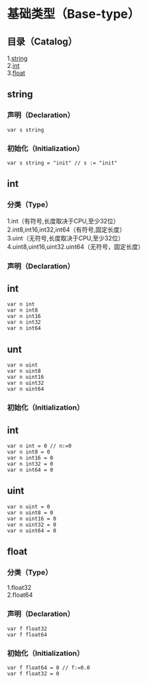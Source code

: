 # 基础类型（Base-type）
## 目录（Catalog）
1.[string](https://github.com/EvenBoom/GO-MYGO/blob/master/base-type#string)</br>
2.[int](https://github.com/EvenBoom/GO-MYGO/blob/master/base-type#int)</br>
3.[float](https://github.com/EvenBoom/GO-MYGO/blob/master/base-type#float)</br>
## string
### 声明（Declaration）
```
var s string
```
### 初始化（Initialization）
```
var s string = "init" // s := "init"
```
## int
### 分类（Type）
1.int（有符号,长度取决于CPU,至少32位）</br>
2.int8,int16,int32,int64（有符号,固定长度）</br>
3.uint（无符号,长度取决于CPU,至少32位）</br>
4.uint8,uint16,uint32.uint64（无符号，固定长度）</br>
### 声明（Declaration）
int
-----------------------------------
```
var n int
var n int8
var n int16
var n int32
var n int64
```
unt
-----------------------------------
```
var n uint
var n uint8
var n uint16
var n uint32
var n uint64
```
### 初始化（Initialization）
int
-----------------------------------
```
var n int = 0 // n:=0
var n int8 = 0
var n int16 = 0
var n int32 = 0
var n int64 = 0
```
uint
-----------------------------------
```
var n uint = 0
var n uint8 = 0
var n uint16 = 0
var n uint32 = 0
var n uint64 = 0
```
## float
### 分类（Type）
1.float32</br>
2.float64</br>
### 声明（Declaration）
```
var f float32
var f float64
```
### 初始化（Initialization）
```
var f float64 = 0 // f:=0.0
var f float32 = 0
```
